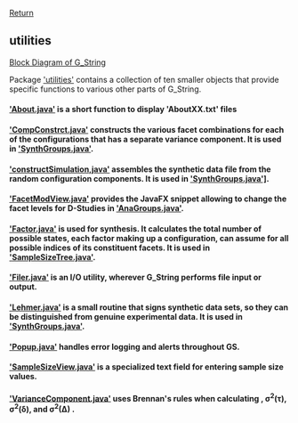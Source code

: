 [Return](Block_Diagram.md)
## utilities ##

[Block Diagram of G_String](img/block.png)

Package ['utilities'](../../../tree/main/workbench/GS_L/src/utilities) contains a collection of ten smaller objects that provide specific functions to various other parts of G_String.
#### ['About.java'](../../../blob/main/workbench/GS_L/src/utilities/About.java) is a short function to display  'AboutXX.txt' files ####
#### ['CompConstrct.java'](../../../blob/main/workbench/GS_L/src/utilities/CompConstrct.java) constructs the various facet combinations for each of the configurations that has a separate variance component. It is used in <a href="../workbench/GS_L/src/steps/SynthGroups.java#L889">'SynthGroups.java'</a>. ####
#### ['constructSimulation,java'](../../../blob/main/workbench/GS_L/src/utilities/constructSimulation,java) assembles the synthetic data file from the random configuration components. It is used in <a href = "../workbench/GS_L/src/steps/SynthGroups.java#L168">'SynthGroups.java']</a>. ####
#### ['FacetModView.java'](../../../blob/main/workbench/GS_L/src/utilities/FacetModView.java) provides the JavaFX snippet allowing to change the facet levels for D-Studies in  <a href="../workbench/GS_L/src/steps/AnaGroups.java#L1177">'AnaGroups.java'</a>. ####
#### ['Factor.java'](../../../blob/main/workbench/GS_L/src/utilities/Factor.java) is used for synthesis. It calculates the total number of possible states, each factor making up a configuration, can assume for all possible indices of its constituent facets. It is used in <a href="../workbench/GS_L/src/model/SampleSizeTree.java#L817">'SampleSizeTree.java'</a>. ####
#### ['Filer.java'](../../../blob/main/workbench/GS_L/src/utilities/Filer.java) is an I/O utility, wherever G_String performs file input or output. ####
#### ['Lehmer.java'](../../../blob/main/workbench/GS_L/src/utilities/Lehmer.java) is a small routine that signs synthetic data sets, so they can be distinguished from genuine experimental data. It is used in <a href="../workbench/GS_L/src/steps/SynthGroups.java#L1205">'SynthGroups.java'</a>. ####
#### ['Popup.java'](../../../blob/main/workbench/GS_L/src/utilities/Popup.java) handles error logging and alerts throughout GS. ####
#### ['SampleSizeView.java'](../../../blob/main/workbench/GS_L/src/utilities/SampleSizeView.java) is a specialized text field for entering sample size values. ####
#### ['VarianceComponent.java'](../../../blob/main/workbench/GS_L/src/utilities/VarianceComponent.java) uses Brennan's rules when calculating , &sigma;<sup>2</sup>(&tau;), &sigma;<sup>2</sup>(&delta;), and &sigma;<sup>2</sup>(&Delta;) .


